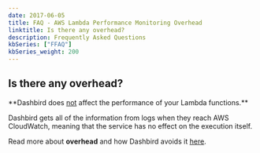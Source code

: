 ```yaml
---
date: 2017-06-05
title: FAQ - AWS Lambda Performance Monitoring Overhead
linktitle: Is there any overhead?
description: Frequently Asked Questions
kbSeries: ["FFAQ"]
kbSeries_weight: 200
---
```


<h2>
  <span class="h2 underlined bold">
    Is there any overhead?
  </span>
</h2>
**Dashbird does <u>not</u> affect the performance of your Lambda functions.**

Dashbird gets all of the information from logs when they reach AWS CloudWatch, meaning that the service has no effect on the execution itself.

Read more about **overhead** and how Dashbird avoids it [here](/docs/learn/overhead/).

<!-- - what is overhead?
- explain why Dashbird is fast
- explain how it does not affect performance
- very small to no impact on AWS bill -> segway to next FAQ
- link to `/docs/learn/overhead/` -->
